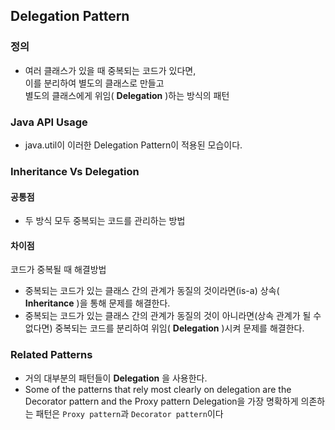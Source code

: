 ## Delegation Pattern

### 정의
- 여러 클래스가 있을 때 중복되는 코드가 있다면,  
  이를 분리하여 별도의 클래스로 만들고  
  별도의 클래스에게 위임( **Delegation** )하는 방식의 패턴

### Java API Usage
- java.util이 이러한 Delegation Pattern이 적용된 모습이다.

### Inheritance Vs Delegation
#### 공통점
- 두 방식 모두 중복되는 코드를 관리하는 방법
#### 차이점
코드가 중복될 때 해결방법
- 중복되는 코드가 있는 클래스 간의 관계가 동질의 것이라면(is-a)
  상속( **Inheritance** )을 통해 문제를 해결한다.
- 중복되는 코드가 있는 클래스 간의 관계가 동질의 것이 아니라면(상속 관계가 될 수 없다면)
  중복되는 코드를 분리하여 위임( **Delegation** )시켜 문제를 해결한다.

### Related Patterns
- 거의 대부분의 패턴들이 **Delegation** 을 사용한다.
- Some of the patterns that rely most clearly on delegation are the Decorator pattern and the Proxy pattern
  Delegation을 가장 명확하게 의존하는 패턴은 `Proxy pattern`과 `Decorator pattern`이다
